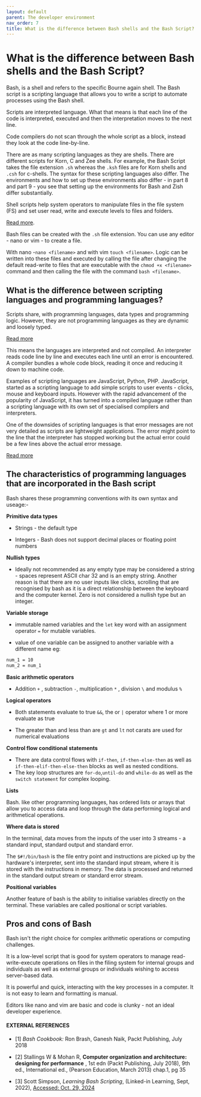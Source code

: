 ```yaml
---
layout: default
parent: The developer environment
nav_order: 7
title: What is the difference between Bash shells and the Bash Script?
---
```


# What is the difference between Bash shells and the Bash Script?

Bash, is a shell and refers to the specific Bourne again shell. The Bash script is a scripting language that allows you to write a script to automate processes using the Bash shell. 

Scripts are interpreted language. What that means is that each line of the code is interpreted, executed and then the interpretation moves to the next line. 

Code compilers do not scan through the whole script as a block, instead they look at the code line-by-line.

There are as many scripting languages as they are shells. There are different scripts for Korn, C and Zee shells. For example, the Bash Script takes the file extension `.sh` whereas the `.ksh` files are for Korn shells and `.csh` for c-shells. The syntax for these scripting languages also differ. The environments and how to set up these environments also differ - in part 8 and part 9 - you see that setting up the environments for Bash and Zish differ substantially.

Shell scripts help system operators to manipulate files in the file system (FS) and set user read, write and execute levels to files and folders.

[Read more](https://linuxconfig.org/bash-scripting-vs-shell-scripting).

Bash files can be created with the `.sh` file extension. You can use any editor - nano or vim - to create a file. 

With nano -`nano <filename>` and with vim `touch <filename>`. Logic can be written into these files and executed by calling the file after changing the default read-write to files that are executable with the `chmod +x <filename>` command and then calling the file with the command `bash <filename>`.


## What is the difference between scripting languages and programming languages?

Scripts share, with programming languages, data types and programming logic. However, they are not programming languages as they are dynamic and loosely typed.

[Read more](https://pages.cs.wisc.edu/~deppeler/tutorials/scripting/)

This means the languages are interpreted and not compiled. An interpreter reads code line by line and executes each line until an error is encountered. A compiler bundles a whole code block, reading it once and reducing it down to machine code.

Examples of scripting languages are JavaScript, Python, PHP. JavaScript, started as a scripting language to add simple scripts to user events - clicks, mouse and keyboard inputs. However with the rapid advancement of the popularity of JavaScript, it has turned into a compiled language rather than a scripting language with its own set of specialised compilers and interpreters.

One of the downsides of scripting languages is that error messages are not very detailed as scripts are lightweight applications. The error might point to the line that the interpreter has stopped working but the actual error could be a few lines above the actual error message.

[Read more](https://www.geeksforgeeks.org/whats-the-difference-between-scripting-and-programming-languages/)


## The characteristics of programming languages that are incorporated in the Bash script

Bash shares these programming conventions with its own syntax and useage:-

__Primitive data types__

- Strings - the default type 

- Integers - Bash does not support decimal places or floating point numbers

__Nullish types__

- Ideally not recommended as any empty type may be considered a string - spaces represent ASCII char 32 and is an empty string. Another reason is that there are no user inputs like clicks, scrolling that are recognised by bash as it is a direct relationship between the keyboard and the computer kernel. Zero is not considered a nullish type but an integer.

__Variable storage__

- immutable named variables and the `let` key word with an assignment operator `=` for mutable variables.

- value of one variable can be assigned to another variable with a different name eg: 
```.sh
num_1 = 10 
num_2 = num_1
```

__Basic arithmetic operators__

- Addition `+` , subtraction `-`, multiplication `*` , division `\` and modulus `%`

__Logical operators__

- Both statements evaluate to true `&&`, the or `|` operator where 1 or more evaluate as true

- The greater than and less than are `gt` and `lt` not carats are used for numerical evaluations


__Control flow conditional statements__

- There are data control flows with `if-then`, `if-then-else-then` as well as `if-then-elif-then-else-then` blocks as well as nested conditions.
- The key loop structures are `for-do`,`until-do` and `while-do` as well as the `switch statement` for complex looping.


__Lists__

Bash. like other programming languages, has ordered lists or arrays that allow you to access data and loop through the data performing logical and arithmetical operations.

__Where data is stored__

In the terminal, data moves from the inputs of the user into 3 streams - a standard input, standard output and standard error.

The `$#!/bin/bash` is the file entry point and instructions are picked up by the hardware's interpreter, sent into the standard input stream, where it is stored with the instructions in memory. The data is processed and returned in the standard output stream or standard error stream.

__Positional variables__

Another feature of bash is the ability to initialise variables directly on the terminal. These variables are called positional or script variables.

## Pros and cons of Bash

Bash isn't the right choice for complex arithmetic operations or computing challenges.

It is a low-level script that is good for system operators to manage read-write-execute operations on files in the filing system for internal groups and individuals as well as external groups or individuals wishing to access server-based data.

It is powerful and quick, interacting with the key processes in a computer. It is not easy to learn and formatting is manual.

Editors like nano and vim are basic and code is clunky - not an ideal developer experience.

#### EXTERNAL REFERENCES

- [1] _Bash Cookbook:_ Ron Brash, Ganesh Naik, Packt Publishing, July 2018

- [2] Stallings W & Mohan R, __Computer organization and architecture: designing for performance__ , 1st edn (Packt Publishing, July 2018), 9th ed., International ed., (Pearson Education, March 2013) chap.1, pg 35

- [3] Scott Simpson, _Learning Bash Scripting_, (Linked-in Learning, Sept, 2022), [Accessed: Oct. 29, 2024](https://www.linkedin.com/learning/learning-bash-scripting-17063287/what-s-bash?resume=false&u=42314660)
